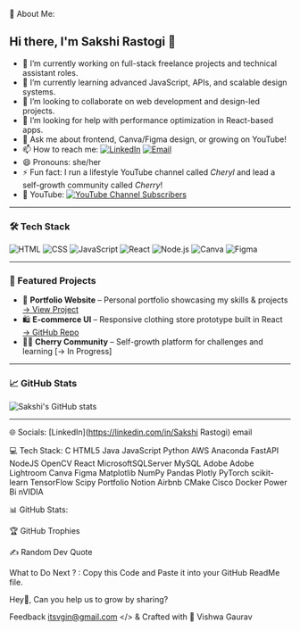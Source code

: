 💫 About Me:


## Hi there, I'm Sakshi Rastogi 👋

- 🔭 I’m currently working on full-stack freelance projects and technical assistant roles.
- 🌱 I’m currently learning advanced JavaScript, APIs, and scalable design systems.
- 👯 I’m looking to collaborate on web development and design-led projects.
- 🤔 I’m looking for help with performance optimization in React-based apps.
- 💬 Ask me about frontend, Canva/Figma design, or growing on YouTube!
- 📫 How to reach me: [![LinkedIn](https://img.shields.io/badge/LinkedIn-blue?logo=linkedin)](https://www.linkedin.com/in/sakshirastogiwork) [![Email](https://img.shields.io/badge/Email-D14836?logo=gmail&logoColor=white)](mailto:sakshirastogiwork@gmail.com)
- 😄 Pronouns: she/her
- ⚡ Fun fact: I run a lifestyle YouTube channel called *Cheryl* and lead a self-growth community called *Cherry*!
- 🎥 YouTube: [![YouTube Channel Subscribers](https://img.shields.io/youtube/channel/subscribers/UCXXXXX?style=social)](https://www.youtube.com/@cheryl)

---

### 🛠️ Tech Stack
![HTML](https://img.shields.io/badge/HTML5-E34F26?logo=html5&logoColor=white)
![CSS](https://img.shields.io/badge/CSS3-1572B6?logo=css3&logoColor=white)
![JavaScript](https://img.shields.io/badge/JavaScript-F7DF1E?logo=javascript&logoColor=black)
![React](https://img.shields.io/badge/React-20232A?logo=react&logoColor=61DAFB)
![Node.js](https://img.shields.io/badge/Node.js-339933?logo=nodedotjs&logoColor=white)
![Canva](https://img.shields.io/badge/Canva-00C4CC?logo=canva&logoColor=white)
![Figma](https://img.shields.io/badge/Figma-F24E1E?logo=figma&logoColor=white)

---

### 📌 Featured Projects
- 💼 **Portfolio Website** – Personal portfolio showcasing my skills & projects [→ View Project](https://sakshirastogiwork.github.io)
- 🛍️ **E-commerce UI** – Responsive clothing store prototype built in React [→ GitHub Repo](https://github.com/sakshirastogiwork)
- 🧘‍♀️ **Cherry Community** – Self-growth platform for challenges and learning [→ In Progress]

---

### 📈 GitHub Stats
![Sakshi's GitHub stats](https://github-readme-stats.vercel.app/api?username=sakshirastogiwork&show_icons=true&theme=tokyonight)

---
🌐 Socials:
[LinkedIn](https://linkedin.com/in/Sakshi Rastogi) email

💻 Tech Stack:
C HTML5 Java JavaScript Python AWS Anaconda FastAPI NodeJS OpenCV React MicrosoftSQLServer MySQL Adobe Adobe Lightroom Canva Figma Matplotlib NumPy Pandas Plotly PyTorch scikit-learn TensorFlow Scipy Portfolio Notion Airbnb CMake Cisco Docker Power Bi nVIDIA

📊 GitHub Stats:






🏆 GitHub Trophies


✍️ Random Dev Quote




What to Do Next ? : 
Copy this Code and Paste it into your GitHub ReadMe file.


Hey👋, Can you help us to grow by sharing?

Feedback
itsvgin@gmail.com
</> & Crafted with 💛 Vishwa Gaurav
